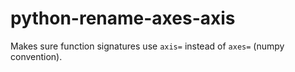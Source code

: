 # python-rename-axes-axis

Makes sure function signatures use `axis=` instead of `axes=` (numpy convention).
